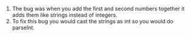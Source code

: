 1. The bug was when you add the first and second numbers together it adds them like strings instead of integers.
2. To fix this bug you would cast the strings as int so you would do parseInt.
